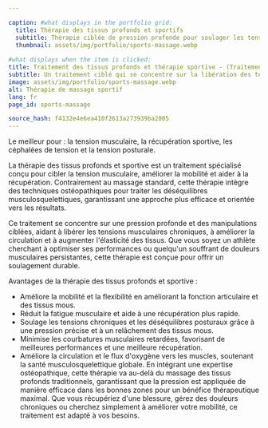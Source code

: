 ```yaml
---

caption: #what displays in the portfolio grid:
  title: Thérapie des tissus profonds et sportifs
  subtitle: Thérapie ciblée de pression profonde pour soulager les tensions musculaires, favoriser la récupération et améliorer la mobilité.
  thumbnail: assets/img/portfolio/sports-massage.webp
  
#what displays when the item is clicked:
title: Traitement des tissus profonds et thérapie sportive - (Traitement des tissus mous basé sur l'ostéopathie)
subtitle: Un traitement ciblé qui se concentre sur la libération des tensions musculaires, l'amélioration de la circulation et la réduction de la douleur. Contrairement au massage traditionnel, cette approche intègre des techniques ostéopathiques pour traiter les causes sous-jacentes des inconforts, en en faisant l'idéal pour les athlètes, les personnes actives et celles souffrant de tensions chroniques.
image: assets/img/portfolio/sports-massage.webp
alt: Thérapie de massage sportif
lang: fr
page_id: sports-massage

source_hash: f4132e4e6ea410f2613a273939ba2005
---
```

Le meilleur pour : la tension musculaire, la récupération sportive, les céphalées de tension et la tension posturale.

La thérapie des tissus profonds et sportive est un traitement spécialisé conçu pour cibler la tension musculaire, améliorer la mobilité et aider à la récupération. Contrairement au massage standard, cette thérapie intègre des techniques ostéopathiques pour traiter les déséquilibres musculosquelettiques, garantissant une approche plus efficace et orientée vers les résultats.

Ce traitement se concentre sur une pression profonde et des manipulations ciblées, aidant à libérer les tensions musculaires chroniques, à améliorer la circulation et à augmenter l'élasticité des tissus. Que vous soyez un athlète cherchant à optimiser ses performances ou quelqu'un souffrant de douleurs musculaires persistantes, cette thérapie est conçue pour offrir un soulagement durable.

Avantages de la thérapie des tissus profonds et sportive :
- Améliore la mobilité et la flexibilité en améliorant la fonction articulaire et des tissus mous.
- Réduit la fatigue musculaire et aide à une récupération plus rapide.
- Soulage les tensions chroniques et les déséquilibres posturaux grâce à une pression précise et à un relâchement des tissus mous.
- Minimise les courbatures musculaires retardées, favorisant de meilleures performances et une meilleure récupération.
- Améliore la circulation et le flux d'oxygène vers les muscles, soutenant la santé musculosquelettique globale.
En intégrant une expertise ostéopathique, cette thérapie va au-delà du massage des tissus profonds traditionnels, garantissant que la pression est appliquée de manière efficace dans les bonnes zones pour un bénéfice thérapeutique maximal. Que vous récupériez d'une blessure, gérez des douleurs chroniques ou cherchez simplement à améliorer votre mobilité, ce traitement est adapté à vos besoins.